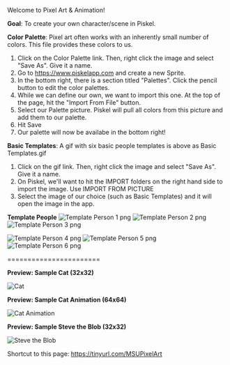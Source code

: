 Welcome to Pixel Art & Animation!

**Goal**: To create your own character/scene in Piskel.

**Color Palette**: Pixel art often works with an inherently small number of colors. This file provides these colors to us. 

1) Click on the Color Palette link. Then, right click the image and select "Save As". Give it a name.
2) Go to https://www.piskelapp.com and create a new Sprite.
3) In the bottom right, there is a section titled "Palettes". Click the pencil button to edit the color palettes.
4) While we can define our own, we want to import this one. At the top of the page, hit the "Import From File" button.
5) Select our Palette picture. Piskel will pull all colors from this picture and add them to our palette.
6) Hit Save
7) Our palette will now be availabe in the bottom right!

**Basic Templates**: A gif with six basic people templates is above as Basic Templates.gif

1) Click on the gif link. Then, right click the image and select "Save As". Give it a name.
2) On Piskel, we'll want to hit the IMPORT folders on the right hand side to import the image. Use IMPORT FROM PICTURE
3) Select the image of our choice (such as Basic Templates) and it will open the image in the app.

**Template People**
![Template Person 1 png](https://github.com/math-stuff/math-stuff.github.io/assets/139161552/c1b657d7-b01d-4b7a-8f3d-2b179155ca2b)
![Template Person 2 png](https://github.com/math-stuff/math-stuff.github.io/assets/139161552/04ab9f79-9756-4503-af75-71be5e197e64)
![Template Person 3 png](https://github.com/math-stuff/math-stuff.github.io/assets/139161552/b3ff0cbd-4193-47a7-b84f-47b6397574b6)

![Template Person 4 png](https://github.com/math-stuff/math-stuff.github.io/assets/139161552/84f3a475-4926-42ab-aaf6-f8e196e138ea)
![Template Person 5 png](https://github.com/math-stuff/math-stuff.github.io/assets/139161552/18d4f4f7-ff87-48bf-a417-4e7189becc8c)
![Template Person 6 png](https://github.com/math-stuff/math-stuff.github.io/assets/139161552/93b2efb9-0aec-4bbe-ab94-17b0a2a7ab68)

=======================

**Preview: Sample Cat (32x32)**

![Cat](https://github.com/math-stuff/math-stuff.github.io/assets/139161552/546ac236-da27-4b1a-bedf-6484640f2126)

**Preview: Sample Cat Animation (64x64)**

![Cat Animation](https://github.com/math-stuff/math-stuff.github.io/assets/139161552/fca7ec3d-4f80-4988-8349-e76ce29cc3d8)

**Preview: Sample Steve the Blob (32x32)**

![Steve the Blob](https://github.com/math-stuff/math-stuff.github.io/assets/139161552/f0b1f688-3b64-44dc-9e94-218b277956b9)




Shortcut to this page: https://tinyurl.com/MSUPixelArt




